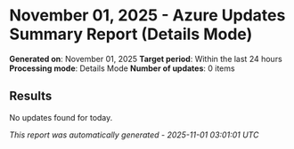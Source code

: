 # November 01, 2025 - Azure Updates Summary Report (Details Mode)

**Generated on**: November 01, 2025
**Target period**: Within the last 24 hours
**Processing mode**: Details Mode
**Number of updates**: 0 items

## Results

No updates found for today.


*This report was automatically generated - 2025-11-01 03:01:01 UTC*